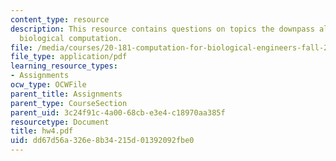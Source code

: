 ```yaml
---
content_type: resource
description: This resource contains questions on topics the downpass algorithm and
  biological computation.
file: /media/courses/20-181-computation-for-biological-engineers-fall-2006/dd67d56a326e8b34215d01392092fbe0_hw4.pdf
file_type: application/pdf
learning_resource_types:
- Assignments
ocw_type: OCWFile
parent_title: Assignments
parent_type: CourseSection
parent_uid: 3c24f91c-4a00-68cb-e3e4-c18970aa385f
resourcetype: Document
title: hw4.pdf
uid: dd67d56a-326e-8b34-215d-01392092fbe0
---
```

